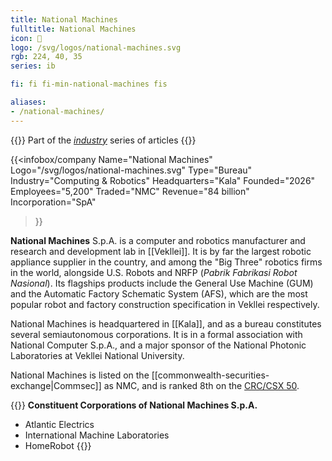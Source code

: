 ```yaml
---
title: National Machines
fulltitle: National Machines
icon: 🤖
logo: /svg/logos/national-machines.svg
rgb: 224, 40, 35
series: ib

fi: fi fi-min-national-machines fis

aliases:
- /national-machines/
---
```

{{<note series>}}
 Part of the *[industry](/industry/)* series of articles
{{</note>}}

{{<infobox/company
	  Name="National Machines"
	  Logo="/svg/logos/national-machines.svg"
	  Type="Bureau"
	  Industry="Computing & Robotics"
	  Headquarters="Kala"
	  Founded="2026"
	  Employees="5,200"
	  Traded="NMC"
	  Revenue="84 billion"
	  Incorporation="SpA"
  >}}

<span class="fi fi-min-national-machines fis"></span> **National Machines** S.p.A. is a computer and robotics manufacturer and research and development lab in [[Vekllei]]. It is by far the largest robotic appliance supplier in the country, and among the "Big Three" robotics firms in the world, alongside U.S. Robots and NRFP (*Pabrik Fabrikasi Robot Nasional*). Its flagships products include the General Use Machine (GUM) and the Automatic Factory Schematic System (AFS), which are the most popular robot and factory construction specification in Vekllei respectively.

National Machines is headquartered in [[Kala]], and as a bureau constitutes several semiautonomous corporations. It is in a formal association with National Computer S.p.A., and a major sponsor of the National Photonic Laboratories at Vekllei National University.

National Machines is listed on the [[commonwealth-securities-exchange|Commsec]] as NMC, and is ranked 8th on the [CRC/CSX 50](/ratings/).

{{<note panel>}}
**Constituent Corporations of National Machines S.p.A.**
* Atlantic Electrics
* International Machine Laboratories
* HomeRobot
{{</note>}}

